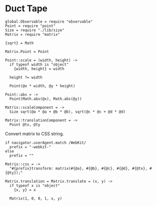 Duct Tape
=========

    global.Observable = require "observable"
    Point = require "point"
    Size = require "./lib/size"
    Matrix = require "matrix"

    {sqrt} = Math

    Matrix.Point = Point

    Point::scale = (width, height) ->
      if typeof width is "object"
        {width, height} = width

      height ?= width

      Point(@x * width, @y * height)

    Point::abs = ->
      Point(Math.abs(@x), Math.abs(@y))

    Matrix::scaleComponent = ->
      Size sqrt(@a * @a + @b * @b), sqrt(@c * @c + @d * @d)

    Matrix::translationComponent = ->
      Point @tx, @ty

Convert matrix to CSS string.

    if navigator.userAgent.match /WebKit/
      prefix = "-webkit-"
    else
      prefix = ""

    Matrix::css = ->
      "#{prefix}transform: matrix(#{@a}, #{@b}, #{@c}, #{@d}, #{@tx}, #{@ty});"

    Matrix.translation = Matrix.translate = (x, y) ->
      if typeof x is "object"
        {x, y} = x

      Matrix(1, 0, 0, 1, x, y)
